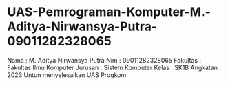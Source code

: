 # UAS-Pemrograman-Komputer-M.-Aditya-Nirwansya-Putra-09011282328065
Nama       : M. Aditya Nirwansya Putra
Nim        : 09011282328065
Fakultas   : Fakultas Ilmu Komputer
Jurusan    : Sistem Komputer
Kelas      : SK1B
Angkatan   : 2023
Untun menyelesaikan UAS Progkom
